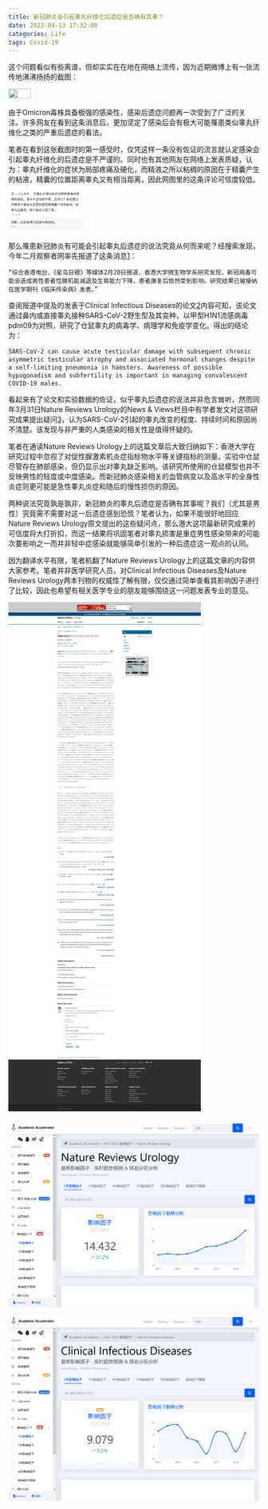 ```yaml
---
title: 新冠肺炎会引起睾丸纤维化后遗症是否确有其事？
date: 2022-04-13 17:32:00
categories: Life
tags: Covid-19
---
```


这个问题看似有些离谱，但却实实在在地在网络上流传，因为近期微博上有一张流传地沸沸扬扬的截图：
<!-- more -->

<img src="https://wx2.sinaimg.cn/mw2000/006v119zly1h1819tokquj30m811n75l.jpg" width="30%" height="30%">

由于Omicron毒株具备极强的感染性，感染后遗症问题再一次受到了广泛的关注。许多网友在看到这条消息后，更加坚定了感染后会有极大可能罹患类似睾丸纤维化之类的严重后遗症的看法。

笔者在看到这张截图时的第一感受时，仅凭这样一条没有佐证的流言就认定感染会引起睾丸纤维化的后遗症是不严谨的。同时也有其他网友在网络上发表质疑，认为：睾丸纤维化的症状为局部疼痛及硬化，而精液之所以粘稠的原因在于精囊产生的粘液，精囊的位置距离睾丸又有相当距离，因此网图里的这条评论可信度较低。

<img src="../images/微博评论1.jpg" width="30%" height="30%">

那么罹患新冠肺炎有可能会引起睾丸后遗症的说法究竟从何而来呢？经搜索发现，今年二月观察者网率先报道了这条消息[1][1]：

```
“综合香港电台、《星岛日报》等媒体2月20日报道，香港大学微生物学系研究发现，新冠病毒可能会造成男性患者性腺机能减退及生育能力下降，患者康复后依然受到影响。研究结果已被接纳在医学期刊《临床传染病》发表。”
```

查阅报道中提及的发表于Clinical Infectious Diseases的论文[2][2]内容可知，该论文通过鼻内或直接睾丸接种SARS-CoV-2野生型及其变种，以甲型H1N1流感病毒pdm09为对照，研究了仓鼠睾丸的病毒学、病理学和免疫学变化。得出的结论为：

```
SARS-CoV-2 can cause acute testicular damage with subsequent chronic asymmetric testicular atrophy and associated hormonal changes despite a self-limiting pneumonia in hamsters. Awareness of possible hypogonadism and subfertility is important in managing convalescent COVID-19 males.
```

看起来有了论文和实验数据的佐证，似乎睾丸后遗症的说法并非危言耸听，然而同年3月31日Nature Reviews Urology的News & Views栏目中有学者发文对这项研究成果提出疑问[3][3]，认为SARS-CoV-2引起的睾丸改变的程度、持续时间和原因尚不清楚。该发现与非严重的人类感染的相关性是值得怀疑的。

笔者在通读Nature Reviews Urology上的这篇文章后大致归纳如下：香港大学在研究过程中忽视了对促性腺激素机炎症指标物水平等关键指标的测量。实验中仓鼠尽管存在肺部感染，但仍显示出对睾丸缺乏影响。该研究所使用的仓鼠模型也并不反映男性的轻度或中度感染。而新冠肺炎感染相关的血管病变以及高水平的全身性炎症则更可能是急性睾丸炎症和随后的慢性损伤的原因。

两种说法究竟孰是孰非，新冠肺炎的睾丸后遗症是否确有其事呢？我们（尤其是男性）究竟需不需要对这一后遗症感到恐慌？笔者认为，如果不能很好地回应Nature Reviews Urology原文提出的这些疑问点，那么港大这项最新研究成果的可信度将大打折扣，而这一结果将巩固笔者对睾丸损害是重症男性感染带来的可能次要影响之一而并非轻中症感染就能够简单引发的一种后遗症这一观点的认同。

因为翻译水平有限，笔者机翻了Nature Reviews Urology上的这篇文章的内容供大家参考。笔者并非医学研究人员，对Clinical Infectious Diseases及Nature Reviews Urology两本刊物的权威性了解有限，仅仅通过简单查看其影响因子进行了比较，因此也希望有相关医学专业的朋友能够围绕这一问题发表专业的意见。

![Is SARS-CoV-2-induced testicular damage in hamsters relevant](../images/Is%20SARS-CoV-2-induced%20testicular%20damage%20in%20hamsters%20relevant_www.nature.com.jpeg)

![Nature Reviews Urology影响因子](../images/Nature%20Reviews%20Urology影响因子.png)

![Clinical Infectious Diseases影响因子](../images/Clinical%20Infectious%20Diseases%E5%BD%B1%E5%93%8D%E5%9B%A0%E5%AD%90.png)


[1]: https://www.guancha.cn/politics/2022_02_21_627039.shtml "港大研究：新冠病毒可致男性患者睾丸萎缩、生育能力下降，康复后仍受影响"
[2]: https://doi.org/10.1093/cid/ciac142 "Severe acute respiratory syndrome coronavirus 2 (SARS-CoV-2) infections by intranasal or testicular inoculation induces testicular damage preventable by vaccination in golden Syrian hamsters"
[3]: https://www.nature.com/articles/s41585-022-00589-y "Is SARS-CoV-2-induced testicular damage in hamsters relevant?"